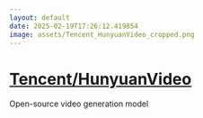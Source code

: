 ```yaml
---
layout: default
date: 2025-02-19T17:26:12.419854
image: assets/Tencent_HunyuanVideo_cropped.png
---
```


# [Tencent/HunyuanVideo](https://github.com/Tencent/HunyuanVideo)

Open-source video generation model
